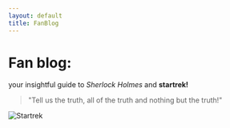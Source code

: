 ```yaml
---
layout: default
title: FanBlog
---
```


# Fan blog:
your insightful guide to *Sherlock Holmes* and **startrek!**
 
 > "Tell us the truth, all of the truth and nothing but the truth!"
 
 ![Startrek](http://2.bp.blogspot.com/_03iKBFRGpCQ/TCcz8eJP_MI/AAAAAAAAE_c/w3Ue5bhLPfE/s1600/Star+trek+LOGO+wallpaper.jpg)
